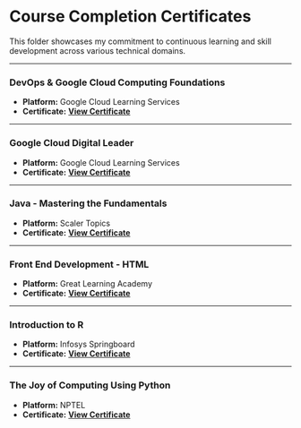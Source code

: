 # Course Completion Certificates

This folder showcases my commitment to continuous learning and skill development across various technical domains.

---

### DevOps & Google Cloud Computing Foundations
*   **Platform:** Google Cloud Learning Services
*   **Certificate:** [**View Certificate**](Google_Cloud_DevOps_Foundations.pdf)

---

### Google Cloud Digital Leader
*   **Platform:** Google Cloud Learning Services
*   **Certificate:** [**View Certificate**](Google_Cloud_Digital_Leader.pdf)
    
---

### Java - Mastering the Fundamentals
*   **Platform:** Scaler Topics
*   **Certificate:** [**View Certificate**](Scaler_Java_Fundamentals.pdf)

---

### Front End Development - HTML
*   **Platform:** Great Learning Academy
*   **Certificate:** [**View Certificate**](Great_Learning_Frontend_HTML.pdf)

---

### Introduction to R
*   **Platform:** Infosys Springboard
*   **Certificate:** [**View Certificate**](Infosys_Springboard_Completion.pdf)

---

### The Joy of Computing Using Python
*   **Platform:** NPTEL
*   **Certificate:** [**View Certificate**](NPTEL_Joy_of_Computing_Python.pdf)
